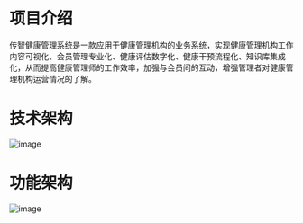 # 项目介绍
   传智健康管理系统是一款应用于健康管理机构的业务系统，实现健康管理机构工作内容可视化、会员管理专业化、健康评估数字化、健康干预流程化、知识库集成化，从而提高健康管理师的工作效率，加强与会员间的互动，增强管理者对健康管理机构运营情况的了解。

# 技术架构
![image](https://p.ipic.vip/0invqk.jpg)
# 功能架构
![image](https://p.ipic.vip/7lwqf7.jpg)
